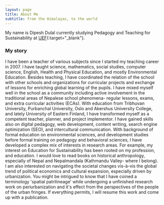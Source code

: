 ```yaml
---
layout: page
title: About Me
subtitle: from the Himalayas, to the world
---
```


My name is Dipesh Dulal currently studying Pedagogy and Teaching for Sustainability at [UEF](https://www.uef.fi){:target="_blank"}.

### My story

I have been a teacher of various subjects since I started my teaching career in 2007. I have taught science, mathematics, social studies, computer science, English, Health and Physical Education, and mostly Environmental Education. Besides teaching, I have coordinated the relation of the school with other schools and organizations for curricular projects and exchange of lessons for enriching global learning of the pupils. I have mixed myself well in the school as a community including active involvement in the traditional areas of Nepalese school phenomena- regular lessons, exams, and extra curricular activities (ECAs). With education from Tribhuvan University, Purbanchal University, Oslo and Akershus University College, and lately University of Eastern Finland, I have transformed myself as a competent teacher, planner, and project implementor. I have gained skills also on digital pedagogy, web development, content writing, search engine optimization (SEO), and intercultural communication. With background of formal education on environmental sciences, and development studies before formal training on pedagogy and behavioral sciences, I have developed a complex mix of interests in research areas. For example, my interest on Education for Sustainability has been rooted on my profession, and education. I would love to read books on historical anthropology, especially of Nepal and Nepalmandala (Kathmandu Valley- where I belong). I am also interested on navigating the societal changes vis-à-vis the global trend of political economics and cultural expansion, especially driven by urbanization. You might be intrigued to know that I have coined a terminology 'spatial patrilineage' while undergoing a unfinished research work on periurbanization and it's effect from the perspectives of the people of the urban fringes. If everything permits, I will resume this work and come up with a publication.
